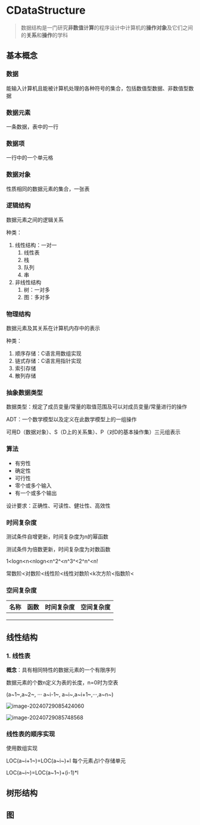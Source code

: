# CDataStructure
> 数据结构是一门研究**非数值计算**的程序设计中计算机的**操作对象**及它们之间的**关系**和**操作**的学科
## 基本概念
### 数据
能输入计算机且能被计算机处理的各种符号的集合，包括数值型数据、非数值型数据

### 数据元素

一条数据，表中的一行

### 数据项

一行中的一个单元格

### 数据对象

性质相同的数据元素的集合，一张表

### 逻辑结构

数据元素之间的逻辑关系

种类：

1. 线性结构：一对一
	1. 线性表
	2. 栈
	3. 队列
	4. 串
2. 非线性结构
	1. 树：一对多
	2. 图：多对多

### 物理结构

数据元素及其关系在计算机内存中的表示

种类：

1. 顺序存储：C语言用数组实现
2. 链式存储：C语言用指针实现
3. 索引存储
4. 散列存储

### 抽象数据类型

数据类型：规定了成员变量/常量的取值范围及可以对成员变量/常量进行的操作

ADT：一个数学模型以及定义在此数学模型上的一组操作

可用D（数据对象）、S（D上的关系集）、P（对D的基本操作集）三元组表示

### 算法

- 有穷性
- 确定性
- 可行性
- 零个或多个输入
- 有一个或多个输出

设计要求：正确性、可读性、健壮性、高效性

### 时间复杂度

测试条件自增更新，时间复杂度为n的幂函数

测试条件为倍数更新，时间复杂度为对数函数

1<logn<n<nlogn<n^2^<n^3^<2^n^<n!

常数阶<对数阶<线性阶<线性对数阶<k次方阶<指数阶<

### 空间复杂度

| 名称 | 函数 | 时间复杂度 | 空间复杂度 |
| ---- | ---- | ---------- | ---------- |
|      |      |            |            |
|      |      |            |            |
|      |      |            |            |



## 线性结构

### 1. 线性表

**概念**：具有相同特性的数据元素的一个有限序列

数据元素的个数n定义为表的长度，n=0时为空表

(a~1~,a~2~, ··· a~i-1~, a~i~,a~i+1~,···,a~n~)

![image-20240729085424060](D:\CSFiles\CodeProject\CDataStructure\assets\image-20240729085424060.png)

![image-20240729085748568](D:\CSFiles\CodeProject\CDataStructure\assets\image-20240729085748568.png)

### 线性表的顺序实现

使用数组实现

LOC(a~i+1~)=LOC(a~i~)+l	每个元素占l个存储单元

LOC(a~i~)=LOC(a~1~)+(i-1)*l

## 树形结构

## 图

